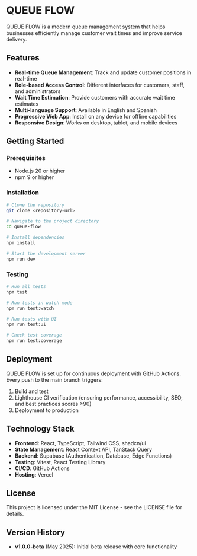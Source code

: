 
# QUEUE FLOW

QUEUE FLOW is a modern queue management system that helps businesses efficiently manage customer wait times and improve service delivery.

## Features

- **Real-time Queue Management**: Track and update customer positions in real-time
- **Role-based Access Control**: Different interfaces for customers, staff, and administrators
- **Wait Time Estimation**: Provide customers with accurate wait time estimates
- **Multi-language Support**: Available in English and Spanish
- **Progressive Web App**: Install on any device for offline capabilities
- **Responsive Design**: Works on desktop, tablet, and mobile devices

## Getting Started

### Prerequisites

- Node.js 20 or higher
- npm 9 or higher

### Installation

```sh
# Clone the repository
git clone <repository-url>

# Navigate to the project directory
cd queue-flow

# Install dependencies
npm install

# Start the development server
npm run dev
```

### Testing

```sh
# Run all tests
npm test

# Run tests in watch mode
npm run test:watch

# Run tests with UI
npm run test:ui

# Check test coverage
npm run test:coverage
```

## Deployment

QUEUE FLOW is set up for continuous deployment with GitHub Actions. Every push to the main branch triggers:

1. Build and test
2. Lighthouse CI verification (ensuring performance, accessibility, SEO, and best practices scores ≥90)
3. Deployment to production

## Technology Stack

- **Frontend**: React, TypeScript, Tailwind CSS, shadcn/ui
- **State Management**: React Context API, TanStack Query
- **Backend**: Supabase (Authentication, Database, Edge Functions)
- **Testing**: Vitest, React Testing Library
- **CI/CD**: GitHub Actions
- **Hosting**: Vercel

## License

This project is licensed under the MIT License - see the LICENSE file for details.

## Version History

- **v1.0.0-beta** (May 2025): Initial beta release with core functionality
